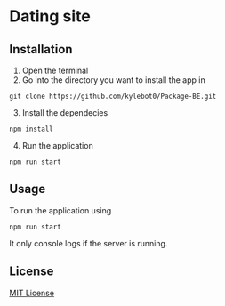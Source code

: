 # Dating site


## Installation
1. Open the terminal
2. Go into the directory you want to install the app in
```
git clone https://github.com/kylebot0/Package-BE.git
```
3. Install the dependecies 
```
npm install
```
4. Run the application
```
npm run start
```

## Usage 
To run the application using 
```
npm run start
```
It only console logs if the server is running.

## License
[MIT License](https://github.com/kylebot0)